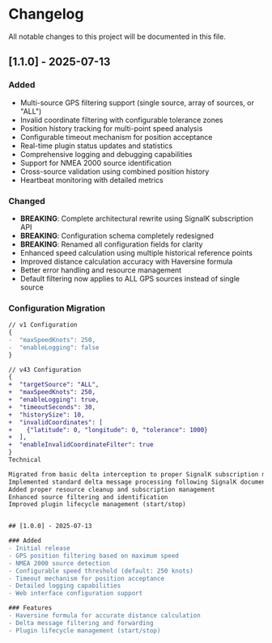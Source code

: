 # Changelog

All notable changes to this project will be documented in this file.

## [1.1.0] - 2025-07-13

### Added
- Multi-source GPS filtering support (single source, array of sources, or "ALL")
- Invalid coordinate filtering with configurable tolerance zones
- Position history tracking for multi-point speed analysis
- Configurable timeout mechanism for position acceptance
- Real-time plugin status updates and statistics
- Comprehensive logging and debugging capabilities
- Support for NMEA 2000 source identification
- Cross-source validation using combined position history
- Heartbeat monitoring with detailed metrics

### Changed
- **BREAKING**: Complete architectural rewrite using SignalK subscription API
- **BREAKING**: Configuration schema completely redesigned
- **BREAKING**: Renamed all configuration fields for clarity
- Enhanced speed calculation using multiple historical reference points
- Improved distance calculation accuracy with Haversine formula
- Better error handling and resource management
- Default filtering now applies to ALL GPS sources instead of single source

### Configuration Migration
```diff
// v1 Configuration
{
-  "maxSpeedKnots": 250,
-  "enableLogging": false
}

// v43 Configuration  
{
+  "targetSource": "ALL",
+  "maxSpeedKnots": 250,
+  "enableLogging": true,
+  "timeoutSeconds": 30,
+  "historySize": 10,
+  "invalidCoordinates": [
+    {"latitude": 0, "longitude": 0, "tolerance": 1000}
+  ],
+  "enableInvalidCoordinateFilter": true
}
Technical

Migrated from basic delta interception to proper SignalK subscription management
Implemented standard delta message processing following SignalK documentation
Added proper resource cleanup and subscription management
Enhanced source filtering and identification
Improved plugin lifecycle management (start/stop)


## [1.0.0] - 2025-07-13

### Added
- Initial release
- GPS position filtering based on maximum speed
- NMEA 2000 source detection
- Configurable speed threshold (default: 250 knots)
- Timeout mechanism for position acceptance
- Detailed logging capabilities
- Web interface configuration support

### Features
- Haversine formula for accurate distance calculation
- Delta message filtering and forwarding
- Plugin lifecycle management (start/stop)

